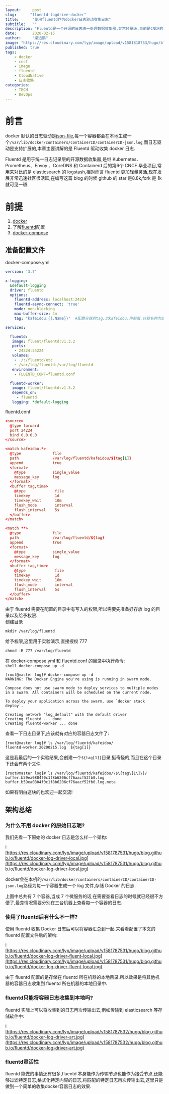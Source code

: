 ```yaml
---
layout:     post 
slug:      "fluentd-logdrive-docker"
title:      "使用fluentd作为docker日志驱动收集日志"
subtitle:   ""
description: "Fluentd是一个开源的日志统一处理数据收集器,非常轻量级,目前是CNCF的毕业项目."  
date:       2020-02-15
author:     "梁远鹏"
image: "https://res.cloudinary.com/lyp/image/upload/v1581818753/hugo/blog.github.io/white-and-brown-bird-near-body-of-water-under-blue-sky-at-1106416.jpg"
published: true
tags: 
    - docker
    - cncf
    - image
    - fluentd
    - CloudNative
    - 日志收集
categories: 
    - TECH
    - DevOps
---
```



# 前言  

docker 默认的日志驱动是[json-file](https://docs.docker.com/config/containers/logging/json-file/),每一个容器都会在本地生成一个``/var/lib/docker/containers/containerID/containerID-json.log``,而日志驱动是支持扩展的,本章主要讲解的是 Fluentd 驱动收集 docker 日志.  

Fluentd 是用于统一日志记录层的开源数据收集器,是继 Kubernetes、Prometheus、Envoy 、CoreDNS 和 Containerd 后的第6个 CNCF 毕业项目,常用来对比的是 elasticsearch 的 logstash,相对而言 fluentd 更加轻量灵活,现在发展非常迅速社区很活跃,在编写这篇 blog 的时候 github 的 star 是8.8k,fork 是 1k 就可见一斑.

# 前提

1. [docker](https://www.docker.com/get-started)  
2. 了解[fluentd](https://www.fluentd.org/)配置  
3. [docker-compose](https://docs.docker.com/compose/reference/overview/)  

##  准备配置文件    


docker-compose.yml  
```yaml
version: '3.7'

x-logging:
  &default-logging
  driver: fluentd
  options:
    fluentd-address: localhost:24224
    fluentd-async-connect: 'true'
    mode: non-blocking
    max-buffer-size: 4m
    tag: "kafeidou.{{.Name}}"  #配置容器的tag,以kafeidou.为前缀,容器名称为后缀,docker-compose会给容器添加副本后缀,如 fluentd_1

services:

  fluentd:
   image: fluent/fluentd:v1.3.2
   ports:
    - 24224:24224
   volumes:
    - ./:/fluentd/etc
    - /var/log/fluentd:/var/log/fluentd
   environment:
    - FLUENTD_CONF=fluentd.conf

  fluentd-worker:
   image: fluent/fluentd:v1.3.2
   depends_on:
     - fluentd
   logging: *default-logging
```  

fluentd.conf
```conf
<source>
  @type forward
  port 24224
  bind 0.0.0.0
</source>

<match kafeidou.*>
  @type              file
  path               /var/log/fluentd/kafeidou/${tag[1]}
  append             true
  <format>
    @type            single_value
    message_key      log
  </format>
  <buffer tag,time>
    @type             file
    timekey           1d
    timekey_wait      10m
    flush_mode        interval
    flush_interval    5s
  </buffer>
</match>

<match **>
  @type              file
  path               /var/log/fluentd/${tag}
  append             true
  <format>
    @type            single_value
    message_key      log
  </format>
  <buffer tag,time>
    @type             file
    timekey           1d
    timekey_wait      10m
    flush_mode        interval
    flush_interval    5s
  </buffer>
</match>
```  

由于 fluentd 需要在配置的目录中有写入的权限,所以需要先准备好存放 log 的目录以及给予权限.  
创建目录
```shell
mkdir /var/log/fluentd
```
给予权限,这里用于实验演示,直接授权 777  
```shell
chmod -R 777 /var/log/fluentd
```  

在 docker-compose.yml 和 fluentd.conf 的目录中执行命令:  
``shell
docker-compose up -d
``  

```shell
[root@master log]# docker-compose up -d
WARNING: The Docker Engine you're using is running in swarm mode.

Compose does not use swarm mode to deploy services to multiple nodes in a swarm. All containers will be scheduled on the current node.

To deploy your application across the swarm, use `docker stack deploy`.

Creating network "log_default" with the default driver
Creating fluentd ... done
Creating fluentd-worker ... done
```

查看一下日志目录下,应该就有对应的容器日志文件了:  
```shell
[root@master log]# ls /var/log/fluentd/kafeidou/
fluentd-worker.20200215.log  ${tag[1]}
```  

这是我最后的一个实验结果,会创建一个`${tag[1]}`目录,挺奇怪的,而且在这个目录下还会有两个文件  
```shell
[root@master log]# ls /var/log/fluentd/kafeidou/\$\{tag\[1\]\}/
buffer.b59ea0804f0c1f8b6206cf76aacf52fb0.log  buffer.b59ea0804f0c1f8b6206cf76aacf52fb0.log.meta
```  

如果有明白这块的也欢迎一起交流!  

## 架构总结  

### 为什么不用 docker 的原始日志呢?  

我们先看一下原始的 docker 日志是怎么样一个架构:  

![https://res.cloudinary.com/lyp/image/upload/v1581787531/hugo/blog.github.io/fluentd/docker-log-driver-local.jpg](https://res.cloudinary.com/lyp/image/upload/v1581787531/hugo/blog.github.io/fluentd/docker-log-driver-local.jpg)  

docker会在本机的`/var/lib/docker/containers/containerID/containerID-json.log`路径为每一个容器生成一个 log 文件,存储 Docker 的日志.  

上图中总共有 7 个容器,当成 7 个微服务的话,在需要查看日志的时候就已经很不方便了,最差情况需要分别在三台机器上查看每一个容器的日志.  

### 使用了fluentd后有什么不一样?

使用 fluentd 收集 Docker 日志后可以将容器汇总到一起.来看看配置了本文的 fluentd 配置文件后的架构:  

![https://res.cloudinary.com/lyp/image/upload/v1581787531/hugo/blog.github.io/fluentd/docker-log-driver-fluent-local.jpg](https://res.cloudinary.com/lyp/image/upload/v1581787531/hugo/blog.github.io/fluentd/docker-log-driver-fluent-local.jpg)  

由于 fluentd 配置的是存储在 fluentd 所在机器的本地目录,所以效果是将其他机器的容器日志收集到 fluentd 所在机器的本地目录中.  

### fluentd只能将容器日志收集到本地吗?

fluentd 实际上可以将收集到的日志再次传输出去,例如传输到 elasticsearch 等存储软件中:  

![https://res.cloudinary.com/lyp/image/upload/v1581787532/hugo/blog.github.io/fluentd/docker-log-driver-art.jpg](https://res.cloudinary.com/lyp/image/upload/v1581787532/hugo/blog.github.io/fluentd/docker-log-driver-art.jpg)  

### fluentd灵活性  

fluentd 能做的事情还有很多,fluentd 本身能作为传输节点也能作为接受节点,还能够过滤特定日志,格式化特定内容的日志,将匹配的特定日志再次传输出去,这里只是做到一个简单的收集docker容器日志的效果.